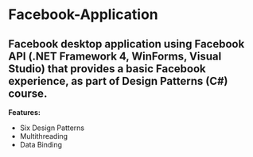 # Facebook-Application
## Facebook desktop application using Facebook API (.NET Framework 4, WinForms, Visual Studio) that provides a basic Facebook experience, as part of Design Patterns (C#) course.

**Features:**
- Six Design Patterns 
- Multithreading 
- Data Binding

